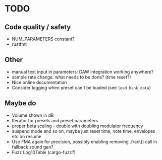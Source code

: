 # TODO

## Code quality / safety

* NUM_PARAMETERS constant?
* rustfmt

## Other

* manual text input in parameters: DAW integration working anywhere?
* sample rate change: what needs to be done? (time reset?)
* Nice online documentation
* Consider logging when preset can't be loaded (see `load_bank_data`)

## Maybe do

* Volume shown in dB
* Iterator for presets and preset parameters
* proper beta scaling - double with doubling modulator frequency
* suspend mode and so on, maybe just reset time, note time, envelopes etc on resume
* Use FMA again for precision, possibly enabling removing .fract() call
  in fallback sound gen?
* Fuzz Log10Table (cargo-fuzz?)
